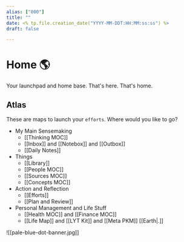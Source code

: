 ```yaml
---
alias: ["000"]
title: ""
date: <% tp.file.creation_date("YYYY-MM-DDT:HH:MM:ss:ss") %>
draft: false

---
```

# Home 🌎
Your launchpad and home base. That's here. That's home.

## Atlas 
These are maps to launch your `efforts`. Where would you like to go?

- My Main Sensemaking
	- [[Thinking MOC]]
	- [[Inbox]] and [[Notebox]] and [[Outbox]]
	- [[Daily Notes]]
-  Things
	- [[Library]]
	- [[People MOC]]
	- [[Sources MOC]]
	- [[Concepts MOC]]
- Action and Reflection
	- [[Efforts]]
	- [[Plan and Review]]
- Personal Management and Life Stuff
	- [[Health MOC]] and [[Finance MOC]]
	- [[Life Map]] and [[LYT Kit]] and [[Meta PKM]] [[Earth|.]]

![[pale-blue-dot-banner.jpg]]

